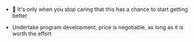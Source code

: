 - 🌱 It's only when you stop caring that this has a chance to start getting better
  
- Undertake program development, price is negotiable, as long as it is worth the effort
